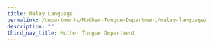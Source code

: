 ```yaml
---
title: Malay Language
permalink: /departments/Mother-Tongue-Department/malay-language/
description: ""
third_nav_title: Mother Tongue Department
---
```

